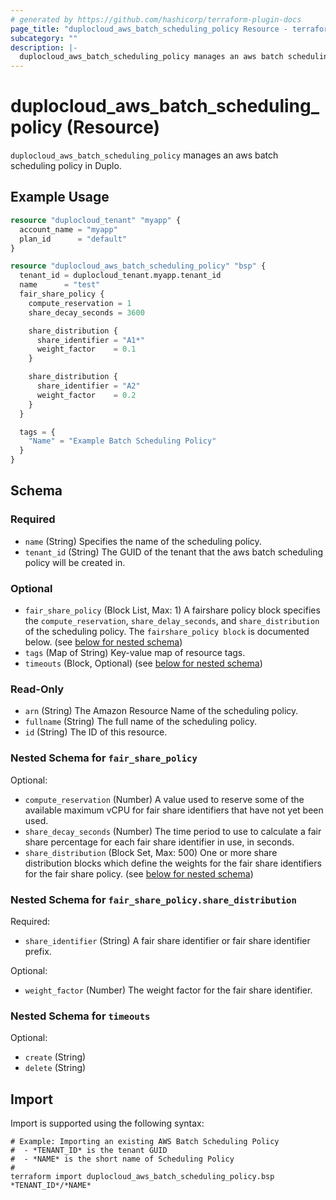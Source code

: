 ```yaml
---
# generated by https://github.com/hashicorp/terraform-plugin-docs
page_title: "duplocloud_aws_batch_scheduling_policy Resource - terraform-provider-duplocloud"
subcategory: ""
description: |-
  duplocloud_aws_batch_scheduling_policy manages an aws batch scheduling policy in Duplo.
---
```


# duplocloud_aws_batch_scheduling_policy (Resource)

`duplocloud_aws_batch_scheduling_policy` manages an aws batch scheduling policy in Duplo.

## Example Usage

```terraform
resource "duplocloud_tenant" "myapp" {
  account_name = "myapp"
  plan_id      = "default"
}

resource "duplocloud_aws_batch_scheduling_policy" "bsp" {
  tenant_id = duplocloud_tenant.myapp.tenant_id
  name      = "test"
  fair_share_policy {
    compute_reservation = 1
    share_decay_seconds = 3600

    share_distribution {
      share_identifier = "A1*"
      weight_factor    = 0.1
    }

    share_distribution {
      share_identifier = "A2"
      weight_factor    = 0.2
    }
  }

  tags = {
    "Name" = "Example Batch Scheduling Policy"
  }
}
```

<!-- schema generated by tfplugindocs -->
## Schema

### Required

- `name` (String) Specifies the name of the scheduling policy.
- `tenant_id` (String) The GUID of the tenant that the aws batch scheduling policy will be created in.

### Optional

- `fair_share_policy` (Block List, Max: 1) A fairshare policy block specifies the `compute_reservation`, `share_delay_seconds`, and `share_distribution` of the scheduling policy. The `fairshare_policy block` is documented below. (see [below for nested schema](#nestedblock--fair_share_policy))
- `tags` (Map of String) Key-value map of resource tags.
- `timeouts` (Block, Optional) (see [below for nested schema](#nestedblock--timeouts))

### Read-Only

- `arn` (String) The Amazon Resource Name of the scheduling policy.
- `fullname` (String) The full name of the scheduling policy.
- `id` (String) The ID of this resource.

<a id="nestedblock--fair_share_policy"></a>
### Nested Schema for `fair_share_policy`

Optional:

- `compute_reservation` (Number) A value used to reserve some of the available maximum vCPU for fair share identifiers that have not yet been used.
- `share_decay_seconds` (Number) The time period to use to calculate a fair share percentage for each fair share identifier in use, in seconds.
- `share_distribution` (Block Set, Max: 500) One or more share distribution blocks which define the weights for the fair share identifiers for the fair share policy. (see [below for nested schema](#nestedblock--fair_share_policy--share_distribution))

<a id="nestedblock--fair_share_policy--share_distribution"></a>
### Nested Schema for `fair_share_policy.share_distribution`

Required:

- `share_identifier` (String) A fair share identifier or fair share identifier prefix.

Optional:

- `weight_factor` (Number) The weight factor for the fair share identifier.



<a id="nestedblock--timeouts"></a>
### Nested Schema for `timeouts`

Optional:

- `create` (String)
- `delete` (String)

## Import

Import is supported using the following syntax:

```shell
# Example: Importing an existing AWS Batch Scheduling Policy
#  - *TENANT_ID* is the tenant GUID
#  - *NAME* is the short name of Scheduling Policy
#
terraform import duplocloud_aws_batch_scheduling_policy.bsp *TENANT_ID*/*NAME*
```
